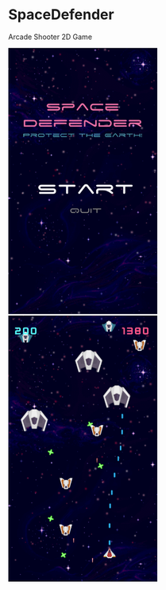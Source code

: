 # SpaceDefender
Arcade Shooter 2D Game

<div display: inline-block;>
<img src="Images/Picture1.png" width="300">
<div> </div>
<img src="Images/Picture2.png" width="300">
</div>
